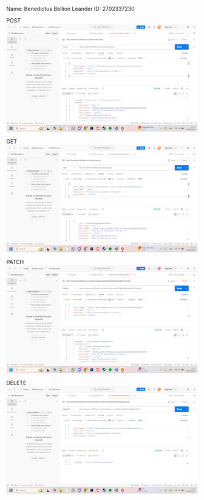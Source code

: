 Name: Benedictus Bellion Leander
ID: 2702337230

POST
![postimg](images/postimg.png)

GET
![getimg](images/getimg.png)

PATCH
![patchimg](images/patchimg.png)

DELETE
![delimg](images/delimg.png)
